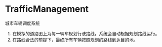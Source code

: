 # TrafficManagement
城市车辆调度系统
1) 在模拟的道路图上为每一辆车规划行驶路线，系统会自动根据规划路线运行。
2) 在路线合法的前提下，最终所有车辆按照规划的路线到达目的地。

